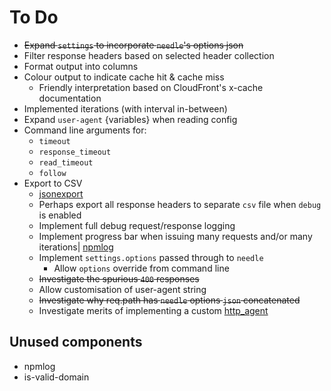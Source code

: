 # To Do

* ~~Expand `settings` to incorporate `needle`'s options json~~
* Filter response headers based on selected header collection
* Format output into columns
* Colour output to indicate cache hit & cache miss
  * Friendly interpretation based on CloudFront's x-cache documentation
* Implemented iterations (with interval in-between)
* Expand `user-agent` {variables} when reading config
* Command line arguments for:
  * `timeout`
  * `response_timeout`
  * `read_timeout`
  * `follow`
* Export to CSV
  * [jsonexport](https://www.npmjs.com/package/jsonexport)
  * Perhaps export all response headers to separate `csv` file when `debug` is enabled
  * Implement full debug request/response logging
  * Implement progress bar when issuing many requests and/or many iterations| [npmlog](https://www.npmjs.com/package/npmlog)
  * Implement `settings.options` passed through to `needle`
    * Allow `options` override from command line
  * ~~Investigate the spurious `400` responses~~
  * Allow customisation of user-agent string
  * ~~Investigate why req.path has `needle` options `json` concatenated~~
  * Investigate merits of implementing a custom [http_agent](https://nodejs.org/api/http.html#http_class_http_agent)

## Unused components

* npmlog
* is-valid-domain
